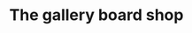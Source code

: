 ---
title: "The gallery board shop"
url: /soorts-hossegor/the-gallery-board-shop/
shop: vêtements
---